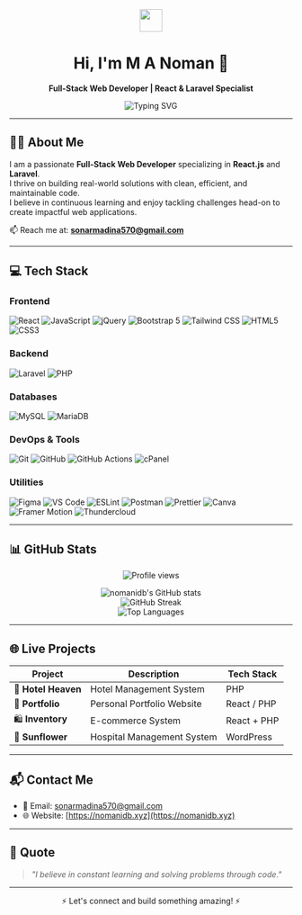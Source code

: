 <!-- Header -->
<div align="center">
  <img src="https://user-images.githubusercontent.com/1303154/88677602-1635ba80-d120-11ea-84d8-d263ba5fc3c0.gif" width="40px" height="40px" />
  <h1>Hi, I'm M A Noman 👋</h1>
  <p><b>Full-Stack Web Developer | React & Laravel Specialist</b></p>
</div>

<!-- Typing Animation -->
<div align="center">
  <img src="https://readme-typing-svg.herokuapp.com?color=28a745&size=22&center=true&vCenter=true&width=600&lines=Welcome+to+My+GitHub+Profile;React+%7C+Laravel+%7C+PHP+%7C+JavaScript;Building+Modern+Web+Applications;Always+Learning+New+Technologies" alt="Typing SVG" />
</div>

---

## 👨‍💻 About Me

I am a passionate **Full-Stack Web Developer** specializing in **React.js** and **Laravel**.  
I thrive on building real-world solutions with clean, efficient, and maintainable code.  
I believe in continuous learning and enjoy tackling challenges head-on to create impactful web applications.

📫 Reach me at: **[sonarmadina570@gmail.com](mailto:sonarmadina570@gmail.com)**

---

## 💻 Tech Stack

### Frontend
![React](https://img.shields.io/badge/React-20232A?style=for-the-badge&logo=react&logoColor=61DAFB)
![JavaScript](https://img.shields.io/badge/JavaScript-F7DF1E?style=for-the-badge&logo=javascript&logoColor=black)
![jQuery](https://img.shields.io/badge/jQuery-0769AD?style=for-the-badge&logo=jquery&logoColor=white)
![Bootstrap 5](https://img.shields.io/badge/Bootstrap-7952B3?style=for-the-badge&logo=bootstrap&logoColor=white)
![Tailwind CSS](https://img.shields.io/badge/Tailwind_CSS-06B6D4?style=for-the-badge&logo=tailwind-css&logoColor=white)
![HTML5](https://img.shields.io/badge/HTML5-E34F26?style=for-the-badge&logo=html5&logoColor=white)
![CSS3](https://img.shields.io/badge/CSS3-1572B6?style=for-the-badge&logo=css3&logoColor=white)

### Backend
![Laravel](https://img.shields.io/badge/Laravel-FC1F24?style=for-the-badge&logo=laravel&logoColor=white)
![PHP](https://img.shields.io/badge/PHP-777BB4?style=for-the-badge&logo=php&logoColor=white)

### Databases
![MySQL](https://img.shields.io/badge/MySQL-4479A1?style=for-the-badge&logo=mysql&logoColor=white)
![MariaDB](https://img.shields.io/badge/MariaDB-003545?style=for-the-badge&logo=mariadb&logoColor=white)

### DevOps & Tools
![Git](https://img.shields.io/badge/Git-F05032?style=for-the-badge&logo=git&logoColor=white)
![GitHub](https://img.shields.io/badge/GitHub-181717?style=for-the-badge&logo=github&logoColor=white)
![GitHub Actions](https://img.shields.io/badge/GitHub_Actions-2088FF?style=for-the-badge&logo=github-actions&logoColor=white)
![cPanel](https://img.shields.io/badge/cPanel-FB6C2C?style=for-the-badge&logo=cpanel&logoColor=white)

### Utilities
![Figma](https://img.shields.io/badge/Figma-F24E1E?style=for-the-badge&logo=figma&logoColor=white)
![VS Code](https://img.shields.io/badge/VS_Code-007ACC?style=for-the-badge&logo=visual-studio-code&logoColor=white)
![ESLint](https://img.shields.io/badge/ESLint-4B32C3?style=for-the-badge&logo=eslint&logoColor=white)
![Postman](https://img.shields.io/badge/Postman-FF6C37?style=for-the-badge&logo=postman&logoColor=white)
![Prettier](https://img.shields.io/badge/Prettier-F7B93E?style=for-the-badge&logo=prettier&logoColor=black)
![Canva](https://img.shields.io/badge/Canva-00C4CC?style=for-the-badge&logo=canva&logoColor=white)
![Framer Motion](https://img.shields.io/badge/Framer_Motion-0055FF?style=for-the-badge&logo=framer&logoColor=white)
![Thundercloud](https://img.shields.io/badge/Thundercloud-0080FF?style=for-the-badge&logo=cloudflare&logoColor=white)

---

## 📊 GitHub Stats
<div align="center">

<img src="https://komarev.com/ghpvc/?username=nomanidb&label=Profile%20views&color=0e75b6&style=flat" alt="Profile views" />

![nomanidb's GitHub stats](https://github-readme-stats.vercel.app/api?username=nomanidb&show_icons=true&theme=react)  
![GitHub Streak](https://github-readme-streak-stats.herokuapp.com/?user=nomanidb&theme=react)  
![Top Languages](https://github-readme-stats.vercel.app/api/top-langs/?username=nomanidb&layout=compact&theme=react)

</div>

---

## 🌐 Live Projects

| Project          | Description                     | Tech Stack        |
|------------------|---------------------------------|------------------|
| 🛒 **Hotel Heaven** | Hotel Management System         | PHP               |
| 🌟 **Portfolio**   | Personal Portfolio Website       | React / PHP       |
| 🛍️ **Inventory**   | E-commerce System               | React + PHP       |
| 🏥 **Sunflower**   | Hospital Management System      | WordPress         |

---

## 📬 Contact Me

- 📧 Email: [sonarmadina570@gmail.com](mailto:sonarmadina570@gmail.com)  
- 🌐 Website: [https://nomanidb.xyz](https://nomanidb.xyz)

---

## 📖 Quote

> *"I believe in constant learning and solving problems through code."*

---

<div align="center">
  ⚡️ Let's connect and build something amazing! ⚡️
</div>
